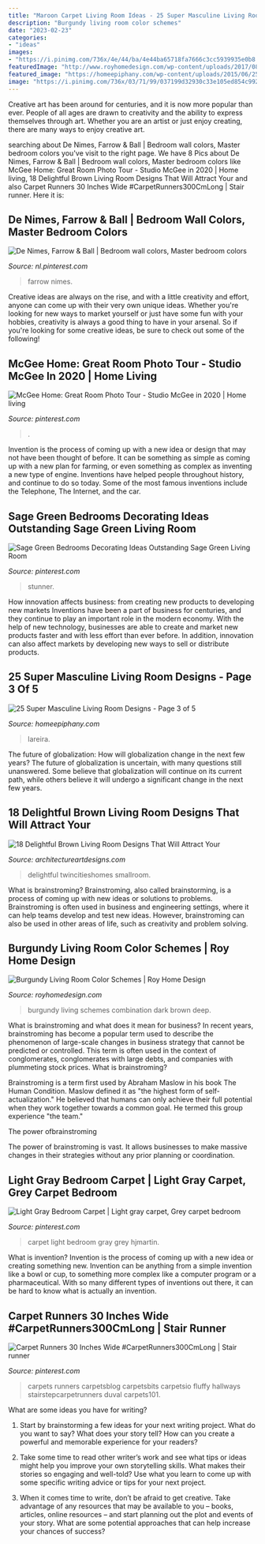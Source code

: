 ```yaml
---
title: "Maroon Carpet Living Room Ideas - 25 Super Masculine Living Room Designs"
description: "Burgundy living room color schemes"
date: "2023-02-23"
categories:
- "ideas"
images:
- "https://i.pinimg.com/736x/4e/44/ba/4e44ba65718fa7666c3cc5939935e0b8.jpg"
featuredImage: "http://www.royhomedesign.com/wp-content/uploads/2017/08/burgundy-living-room-color-schemes-09.jpg"
featured_image: "https://homeepiphany.com/wp-content/uploads/2015/06/25-Super-Masculine-Living-Room-Designs-10.jpg"
image: "https://i.pinimg.com/736x/03/71/99/037199d32930c33e105ed854c99289c5.jpg"
---
```



Creative art has been around for centuries, and it is now more popular than ever. People of all ages are drawn to creativity and the ability to express themselves through art. Whether you are an artist or just enjoy creating, there are many ways to enjoy creative art.

	

		
searching about De Nimes, Farrow &amp; Ball | Bedroom wall colors, Master bedroom colors you've visit to the right page. We have 8 Pics about De Nimes, Farrow &amp; Ball | Bedroom wall colors, Master bedroom colors like McGee Home: Great Room Photo Tour - Studio McGee in 2020 | Home living, 18 Delightful Brown Living Room Designs That Will Attract Your and also Carpet Runners 30 Inches Wide #CarpetRunners300CmLong | Stair runner. Here it is:
		
    
## De Nimes, Farrow &amp; Ball | Bedroom Wall Colors, Master Bedroom Colors

<img loading=lazy src="https://i.pinimg.com/736x/3b/19/13/3b19133b73c617dff854dab8e5477f1b.jpg" onerror="this.onerror=null;this.src='https://tse1.mm.bing.net/th?id=OIP.W4N42ov2wyo_CgjlC_IpcgHaJ4&amp;pid=15.1';" alt="De Nimes, Farrow &amp; Ball | Bedroom wall colors, Master bedroom colors">

_Source: nl.pinterest.com_

>farrow nimes. 

	

Creative ideas are always on the rise, and with a little creativity and effort, anyone can come up with their very own unique ideas. Whether you're looking for new ways to market yourself or just have some fun with your hobbies, creativity is always a good thing to have in your arsenal. So if you're looking for some creative ideas, be sure to check out some of the following!

    
## McGee Home: Great Room Photo Tour - Studio McGee In 2020 | Home Living

<img loading=lazy src="https://i.pinimg.com/736x/03/71/99/037199d32930c33e105ed854c99289c5.jpg" onerror="this.onerror=null;this.src='https://tse3.mm.bing.net/th?id=OIP.ciuj5bE2722X8-gewyhMSQHaLF&amp;pid=15.1';" alt="McGee Home: Great Room Photo Tour - Studio McGee in 2020 | Home living">

_Source: pinterest.com_

>. 

	

Invention is the process of coming up with a new idea or design that may not have been thought of before. It can be something as simple as coming up with a new plan for farming, or even something as complex as inventing a new type of engine. Inventions have helped people throughout history, and continue to do so today. Some of the most famous inventions include the Telephone, The Internet, and the car.

    
## Sage Green Bedrooms Decorating Ideas Outstanding Sage Green Living Room

<img loading=lazy src="https://i.pinimg.com/736x/14/83/7e/14837e2e9415eca7bc4f48265960b002.jpg" onerror="this.onerror=null;this.src='https://tse3.mm.bing.net/th?id=OIP.vdwqqRzWkcuBS2Ex_mWTcAHaLH&amp;pid=15.1';" alt="Sage Green Bedrooms Decorating Ideas Outstanding Sage Green Living Room">

_Source: pinterest.com_

>stunner. 

	

How innovation affects business: from creating new products to developing new markets
Inventions have been a part of business for centuries, and they continue to play an important role in the modern economy. With the help of new technology, businesses are able to create and market new products faster and with less effort than ever before. In addition, innovation can also affect markets by developing new ways to sell or distribute products.

    
## 25 Super Masculine Living Room Designs - Page 3 Of 5

<img loading=lazy src="https://homeepiphany.com/wp-content/uploads/2015/06/25-Super-Masculine-Living-Room-Designs-10.jpg" onerror="this.onerror=null;this.src='https://tse2.mm.bing.net/th?id=OIP.AR1FMHMpWciS1B3ml6MAyAHaE8&amp;pid=15.1';" alt="25 Super Masculine Living Room Designs - Page 3 of 5">

_Source: homeepiphany.com_

>lareira. 

	

The future of globalization: How will globalization change in the next few years?
The future of globalization is uncertain, with many questions still unanswered. Some believe that globalization will continue on its current path, while others believe it will undergo a significant change in the next few years.

    
## 18 Delightful Brown Living Room Designs That Will Attract Your

<img loading=lazy src="https://www.architectureartdesigns.com/wp-content/uploads/2016/04/2-18.jpg" onerror="this.onerror=null;this.src='https://tse1.mm.bing.net/th?id=OIP.8L88_D8J-2Ns0U5-9O-ReQHaE8&amp;pid=15.1';" alt="18 Delightful Brown Living Room Designs That Will Attract Your">

_Source: architectureartdesigns.com_

>delightful twincitieshomes smallroom. 

	

What is brainstroming?
Brainstroming, also called brainstorming, is a process of coming up with new ideas or solutions to problems. Brainstroming is often used in business and engineering settings, where it can help teams develop and test new ideas. However, brainstroming can also be used in other areas of life, such as creativity and problem solving.

    
## Burgundy Living Room Color Schemes | Roy Home Design

<img loading=lazy src="http://www.royhomedesign.com/wp-content/uploads/2017/08/burgundy-living-room-color-schemes-09.jpg" onerror="this.onerror=null;this.src='https://tse1.mm.bing.net/th?id=OIP.THDwihb0BvpNJUFjjyGNAwHaHE&amp;pid=15.1';" alt="Burgundy Living Room Color Schemes | Roy Home Design">

_Source: royhomedesign.com_

>burgundy living schemes combination dark brown deep. 

	

What is brainstroming and what does it mean for business?
In recent years, brainstroming has become a popular term used to describe the phenomenon of large-scale changes in business strategy that cannot be predicted or controlled. This term is often used in the context of conglomerates, conglomerates with large debts, and companies with plummeting stock prices.
What is brainstroming?

Brainstroming is a term first used by Abraham Maslow in his book The Human Condition. Maslow defined it as "the highest form of self-actualization." He believed that humans can only achieve their full potential when they work together towards a common goal. He termed this group experience "the team."

The power ofbrainstroming

The power of brainstroming is vast. It allows businesses to make massive changes in their strategies without any prior planning or coordination.

    
## Light Gray Bedroom Carpet | Light Gray Carpet, Grey Carpet Bedroom

<img loading=lazy src="https://i.pinimg.com/736x/4e/44/ba/4e44ba65718fa7666c3cc5939935e0b8.jpg" onerror="this.onerror=null;this.src='https://tse1.mm.bing.net/th?id=OIP.aG_fiJm7h2vsQ-sRJTGHJAHaLG&amp;pid=15.1';" alt="Light Gray Bedroom Carpet | Light gray carpet, Grey carpet bedroom">

_Source: pinterest.com_

>carpet light bedroom gray grey hjmartin. 

	

What is invention?
Invention is the process of coming up with a new idea or creating something new. Invention can be anything from a simple invention like a bowl or cup, to something more complex like a computer program or a pharmaceutical. With so many different types of inventions out there, it can be hard to know what is actually an invention.

    
## Carpet Runners 30 Inches Wide #CarpetRunners300CmLong | Stair Runner

<img loading=lazy src="https://i.pinimg.com/736x/53/ac/10/53ac105fdc403174f21444c77d557d4e.jpg" onerror="this.onerror=null;this.src='https://tse3.mm.bing.net/th?id=OIP.CifK9-Rgss3p6naRcLlPjQHaJ3&amp;pid=15.1';" alt="Carpet Runners 30 Inches Wide #CarpetRunners300CmLong | Stair runner">

_Source: pinterest.com_

>carpets runners carpetsblog carpetsbits carpetsio fluffy hallways stairstepcarpetrunners duval carpets101. 

	

What are some ideas you have for writing?
1. Start by brainstorming a few ideas for your next writing project. What do you want to say? What does your story tell? How can you create a powerful and memorable experience for your readers?
2. Take some time to read other writer’s work and see what tips or ideas might help you improve your own storytelling skills. What makes their stories so engaging and well-told? Use what you learn to come up with some specific writing advice or tips for your next project.

3. When it comes time to write, don’t be afraid to get creative. Take advantage of any resources that may be available to you – books, articles, online resources – and start planning out the plot and events of your story. What are some potential approaches that can help increase your chances of success?

